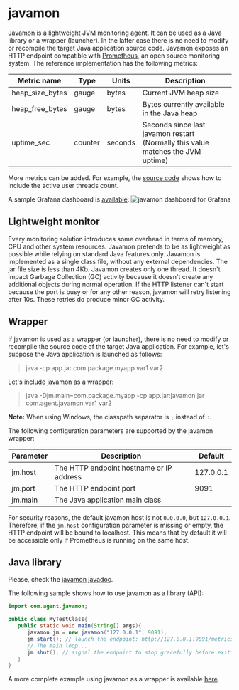 # javamon

Javamon is a lightweight JVM monitoring agent. It can be used as a Java library or a wrapper (launcher).
In the latter case there is no need to modify or recompile the target Java application source code. Javamon exposes
an HTTP endpoint compatible with [Prometheus](https://github.com/prometheus), an open source monitoring system.
The reference implementation has the following metrics:  

| Metric name     | Type    | Units   | Description                                                                        |
| --------------- | ------- | ------- | -----------------------------------------------------------------------------------|
| heap_size_bytes | gauge   | bytes   | Current JVM heap size                                                              |
| heap_free_bytes	| gauge   | bytes   | Bytes currently available in the Java heap                                         |
| uptime_sec      | counter | seconds | Seconds since last javamon restart<br>(Normally this value matches the JVM uptime) |

More metrics can be added. For example, the [source code](/src/com/agent/javamon.java#L126-L132)
shows how to include the active user threads count.  

A sample Grafana dashboard is [available](/dashboard_javamon.json):
![javamon dashboard for Grafana](https://vkamenar.github.io/javamon/dashboard_javamon.png)


## Lightweight monitor

Every monitoring solution introduces some overhead in terms of memory, CPU and other system resources.
Javamon pretends to be as lightweight as possible while relying on standard Java features only. Javamon
is implemented as a single class file, without any external dependencies. The jar file size is less than
4Kb. Javamon creates only one thread. It doesn't impact Garbage Collection (GC) activity because it
doesn't create any additional objects during normal operation. If the HTTP listener can't start because
the port is busy or for any other reason, javamon will retry listening after 10s. These retries do
produce minor GC activity.  

## Wrapper

If javamon is used as a wrapper (or launcher), there is no need to modify or recompile the source code
of the target Java application. For example, let's suppose the Java application is launched as follows:  

>java -cp app.jar com.package.myapp var1 var2

Let's include javamon as a wrapper:

>java -Djm.main=com.package.myapp -cp app.jar:javamon.jar com.agent.javamon var1 var2

**Note:** When using Windows, the classpath separator is `;` instead of `:`.

The following configuration parameters are supported by the javamon wrapper:

| Parameter | Description                              | Default   |
| --------- | ---------------------------------------- | --------- |
| jm.host   | The HTTP endpoint hostname or IP address | 127.0.0.1 |
| jm.port   | The HTTP endpoint port                   | 9091      |
| jm.main   | The Java application main class          |           |

For security reasons, the default javamon host is not `0.0.0.0`, but `127.0.0.1`. Therefore, if the
`jm.host` configuration parameter is missing or empty, the HTTP endpoint will be bound to localhost.
This means that by default it will be accessible only if Prometheus is running on the same host.  

## Java library

Please, check the [javamon javadoc](https://vkamenar.github.io/javamon/javadoc.htm).  

The following sample shows how to use javamon as a library (API):

```java
import com.agent.javamon;

public class MyTestClass{
   public static void main(String[] args){
      javamon jm = new javamon("127.0.0.1", 9091);
      jm.start(); // launch the endpoint: http://127.0.0.1:9091/metrics
      // The main loop...
      jm.shut(); // signal the endpoint to stop gracefully before exiting
   }
}
```

A more complete example using javamon as a wrapper is available [here](/test/TestAPI.java).  
